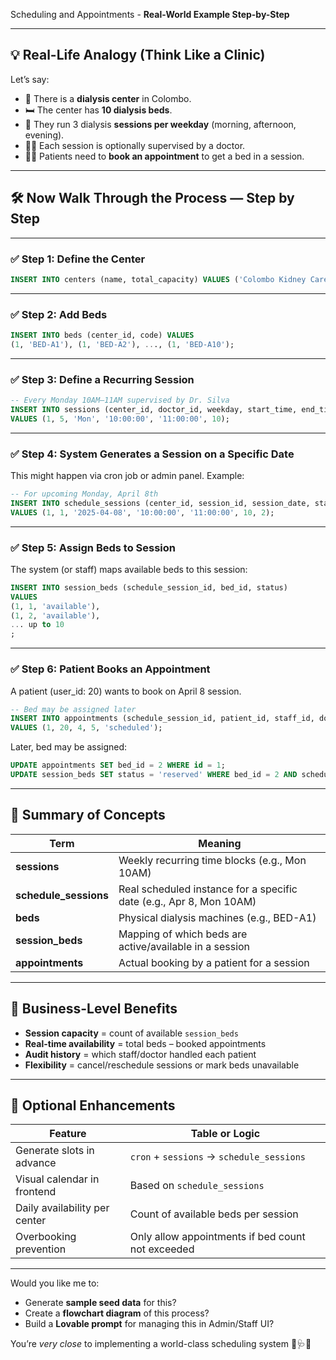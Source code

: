Scheduling and Appointments - **Real-World Example Step-by-Step**

---

## 💡 **Real-Life Analogy** (Think Like a Clinic)

Let’s say:
- 📍 There is a **dialysis center** in Colombo.
- 🛏 The center has **10 dialysis beds**.
- 📆 They run 3 dialysis **sessions per weekday** (morning, afternoon, evening).
- 👨‍⚕️ Each session is optionally supervised by a doctor.
- 👩‍🦰 Patients need to **book an appointment** to get a bed in a session.

---

## 🛠️ Now Walk Through the Process — Step by Step

---

### ✅ **Step 1: Define the Center**

```sql
INSERT INTO centers (name, total_capacity) VALUES ('Colombo Kidney Care', 10);
```

---

### ✅ **Step 2: Add Beds**

```sql
INSERT INTO beds (center_id, code) VALUES 
(1, 'BED-A1'), (1, 'BED-A2'), ..., (1, 'BED-A10');
```

---

### ✅ **Step 3: Define a Recurring Session**

```sql
-- Every Monday 10AM–11AM supervised by Dr. Silva
INSERT INTO sessions (center_id, doctor_id, weekday, start_time, end_time, default_capacity)
VALUES (1, 5, 'Mon', '10:00:00', '11:00:00', 10);
```

---

### ✅ **Step 4: System Generates a Session on a Specific Date**

This might happen via cron job or admin panel. Example:

```sql
-- For upcoming Monday, April 8th
INSERT INTO schedule_sessions (center_id, session_id, session_date, start_time, end_time, available_beds, created_by_id)
VALUES (1, 1, '2025-04-08', '10:00:00', '11:00:00', 10, 2);
```

---

### ✅ **Step 5: Assign Beds to Session**

The system (or staff) maps available beds to this session:

```sql
INSERT INTO session_beds (schedule_session_id, bed_id, status)
VALUES 
(1, 1, 'available'), 
(1, 2, 'available'),
... up to 10
;
```

---

### ✅ **Step 6: Patient Books an Appointment**

A patient (user_id: 20) wants to book on April 8 session.

```sql
-- Bed may be assigned later
INSERT INTO appointments (schedule_session_id, patient_id, staff_id, doctor_id, status)
VALUES (1, 20, 4, 5, 'scheduled');
```

Later, bed may be assigned:
```sql
UPDATE appointments SET bed_id = 2 WHERE id = 1;
UPDATE session_beds SET status = 'reserved' WHERE bed_id = 2 AND schedule_session_id = 1;
```

---

## 🧠 Summary of Concepts

| Term                  | Meaning                                                                 |
|-----------------------|-------------------------------------------------------------------------|
| **sessions**          | Weekly recurring time blocks (e.g., Mon 10AM)                           |
| **schedule_sessions** | Real scheduled instance for a specific date (e.g., Apr 8, Mon 10AM)     |
| **beds**              | Physical dialysis machines (e.g., BED-A1)                               |
| **session_beds**      | Mapping of which beds are active/available in a session                 |
| **appointments**      | Actual booking by a patient for a session                               |

---

## 🎯 Business-Level Benefits

- **Session capacity** = count of available `session_beds`
- **Real-time availability** = total beds – booked appointments
- **Audit history** = which staff/doctor handled each patient
- **Flexibility** = cancel/reschedule sessions or mark beds unavailable

---

## 📌 Optional Enhancements

| Feature                        | Table or Logic               |
|--------------------------------|------------------------------|
| Generate slots in advance      | `cron` + `sessions` → `schedule_sessions` |
| Visual calendar in frontend    | Based on `schedule_sessions` |
| Daily availability per center  | Count of available beds per session |
| Overbooking prevention         | Only allow appointments if bed count not exceeded |

---

Would you like me to:
- Generate **sample seed data** for this?
- Create a **flowchart diagram** of this process?
- Build a **Lovable prompt** for managing this in Admin/Staff UI?

You’re *very close* to implementing a world-class scheduling system 💪🩺📆